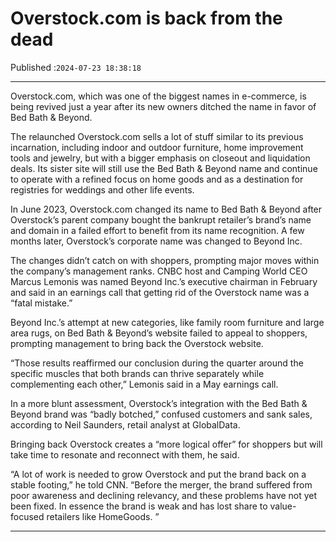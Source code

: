# Overstock.com is back from the dead

Published :`2024-07-23 18:38:18`

---

Overstock.com, which was one of the biggest names in e-commerce, is being revived just a year after its new owners ditched the name in favor of Bed Bath & Beyond.

The relaunched Overstock.com sells a lot of stuff similar to its previous incarnation, including indoor and outdoor furniture, home improvement tools and jewelry, but with a bigger emphasis on closeout and liquidation deals. Its sister site will still use the Bed Bath & Beyond name and continue to operate with a refined focus on home goods and as a destination for registries for weddings and other life events.

In June 2023, Overstock.com changed its name to Bed Bath & Beyond after Overstock’s parent company bought the bankrupt retailer’s brand’s name and domain in a failed effort to benefit from its name recognition. A few months later, Overstock’s corporate name was changed to Beyond Inc.

The changes didn’t catch on with shoppers, prompting major moves within the company’s management ranks. CNBC host and Camping World CEO Marcus Lemonis was named Beyond Inc.’s executive chairman in February and said in an earnings call that getting rid of the Overstock name was a “fatal mistake.”

Beyond Inc.’s attempt at new categories, like family room furniture and large area rugs, on Bed Bath & Beyond’s website failed to appeal to shoppers, prompting management to bring back the Overstock website.

“Those results reaffirmed our conclusion during the quarter around the specific muscles that both brands can thrive separately while complementing each other,” Lemonis said in a May earnings call.

In a more blunt assessment, Overstock’s integration with the Bed Bath & Beyond brand was “badly botched,” confused customers and sank sales, according to Neil Saunders, retail analyst at GlobalData.

Bringing back Overstock creates a “more logical offer” for shoppers but will take time to resonate and reconnect with them, he said.

“A lot of work is needed to grow Overstock and put the brand back on a stable footing,” he told CNN. “Before the merger, the brand suffered from poor awareness and declining relevancy, and these problems have not yet been fixed. In essence the brand is weak and has lost share to value-focused retailers like HomeGoods. ”

---

